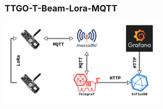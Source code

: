 # TTGO-T-Beam-Lora-MQTT
![Diagrama](https://github.com/mauriciobnet/TTGO-T-Beam-Lora-MQTT/raw/master/diagram.png)

